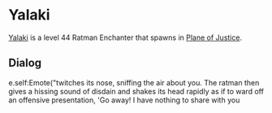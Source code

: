 # Yalaki



[Yalaki](/npc/201356) is a level 44 Ratman Enchanter that spawns in [Plane of Justice](/zone/201).








## Dialog

e.self:Emote("twitches its nose, sniffing the air about you. The ratman then gives a hissing sound of disdain and shakes its head rapidly as if to ward off an offensive presentation, 'Go away! I have nothing to share with you 